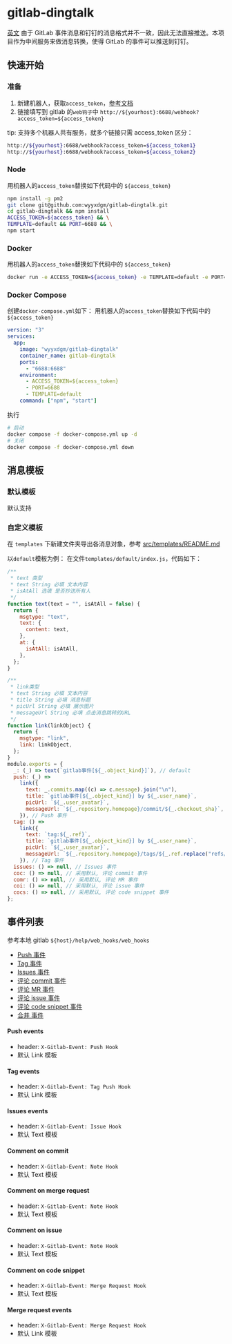 # gitlab-dingtalk

[英文](./README.md)
由于 GitLab 事件消息和钉钉的消息格式并不一致，因此无法直接推送。本项目作为中间服务来做消息转换，使得 GitLab 的事件可以推送到钉钉。

## 快速开始

### 准备

1. 新建机器人，获取`access_token`，[参考文档](https://open.dingtalk.com/document/robots/custom-robot-access)
2. 链接填写到 gitlab 的`web钩子`中 `http://${yourhost}:6688/webhook?access_token=${access_token}`

tip: 支持多个机器人共有服务，就多个链接只需 access_token 区分：

```bash
http://${yourhost}:6688/webhook?access_token=${access_token1}
http://${yourhost}:6688/webhook?access_token=${access_token2}
```

### Node

用机器人的`access_token`替换如下代码中的 `${access_token}`

```bash
npm install -g pm2
git clone git@github.com:wyyxdgm/gitlab-dingtalk.git
cd gitlab-dingtalk && npm install
ACCESS_TOKEN=${access_token} && \
TEMPLATE=default && PORT=6688 && \
npm start
```

### Docker

用机器人的`access_token`替换如下代码中的 `${access_token}`

```bash
docker run -e ACCESS_TOKEN=${access_token} -e TEMPLATE=default -e PORT=6688 -p 6688:6688 -d wyyxdgm/gitlab-dingtalk
```

### Docker Compose

创建`docker-compose.yml`如下：
用机器人的`access_token`替换如下代码中的 `${access_token}`

```yml
version: "3"
services:
  app:
    image: "wyyxdgm/gitlab-dingtalk"
    container_name: gitlab-dingtalk
    ports:
      - "6688:6688"
    environment:
      - ACCESS_TOKEN=${access_token}
      - PORT=6688
      - TEMPLATE=default
    command: ["npm", "start"]
```

执行

```bash
# 启动
docker compose -f docker-compose.yml up -d
# 关闭
docker compose -f docker-compose.yml down
```

## 消息模板

### 默认模板

默认支持

### 自定义模板

在 `templates` 下新建文件夹导出各消息对象，参考 [src/templates/README.md](./src/templates/README.md)

以`default`模板为例：
在文件`templates/default/index.js`，代码如下：

```js
/**
 * text 类型
 * text String 必填 文本内容
 * isAtAll 选填 是否抄送所有人
 */
function text(text = "", isAtAll = false) {
  return {
    msgtype: "text",
    text: {
      content: text,
    },
    at: {
      isAtAll: isAtAll,
    },
  };
}

/**
 * link类型
 * text String 必填 文本内容
 * title String 必填 消息标题
 * picUrl String 必填 展示图片
 * messageUrl String 必填 点击消息跳转的URL
 */
function link(linkObject) {
  return {
    msgtype: "link",
    link: linkObject,
  };
}
module.exports = {
  _: (_) => text(`gitlab事件[${_.object_kind}]`), // default
  push: (_) =>
    link({
      text: _.commits.map((c) => c.message).join("\n"),
      title: `gitlab事件[${_.object_kind}] by ${_.user_name}`,
      picUrl: `${_.user_avatar}`,
      messageUrl: `${_.repository.homepage}/commit/${_.checkout_sha}`,
    }), // Push 事件
  tag: () =>
    link({
      text: `tag:${_.ref}`,
      title: `gitlab事件[${_.object_kind}] by ${_.user_name}`,
      picUrl: `${_.user_avatar}`,
      messageUrl: `${_.repository.homepage}/tags/${_.ref.replace("refs/tags/", "")}`,
    }), // Tag 事件
  issues: () => null, // Issues 事件
  coc: () => null, // 采用默认, 评论 commit 事件
  comr: () => null, // 采用默认, 评论 MR 事件
  coi: () => null, // 采用默认, 评论 issue 事件
  cocs: () => null, // 采用默认, 评论 code snippet 事件
};
```

## 事件列表

参考本地 gitlab `${host}/help/web_hooks/web_hooks`

- [Push 事件](#push-events)
- [Tag 事件](#tag-events)
- [Issues 事件](#issues-events)
- [评论 commit 事件](#comment-on-commit)
- [评论 MR 事件](#comment-on-merge-request)
- [评论 issue 事件](#comment-on-issue)
- [评论 code snippet 事件](#comment-on-code-snippet)
- [合并 事件](#merge-request-events)

#### Push events

- header: `X-Gitlab-Event: Push Hook`
- 默认 Link 模板

#### Tag events

- header: `X-Gitlab-Event: Tag Push Hook`
- 默认 Link 模板

#### Issues events

- header: `X-Gitlab-Event: Issue Hook`
- 默认 Text 模板

#### Comment on commit

- header: `X-Gitlab-Event: Note Hook`
- 默认 Text 模板

#### Comment on merge request

- header: `X-Gitlab-Event: Note Hook`
- 默认 Text 模板

#### Comment on issue

- header: `X-Gitlab-Event: Note Hook`
- 默认 Text 模板

#### Comment on code snippet

- header: `X-Gitlab-Event: Merge Request Hook`
- 默认 Text 模板

#### Merge request events

- header: `X-Gitlab-Event: Merge Request Hook`
- 默认 Link 模板
